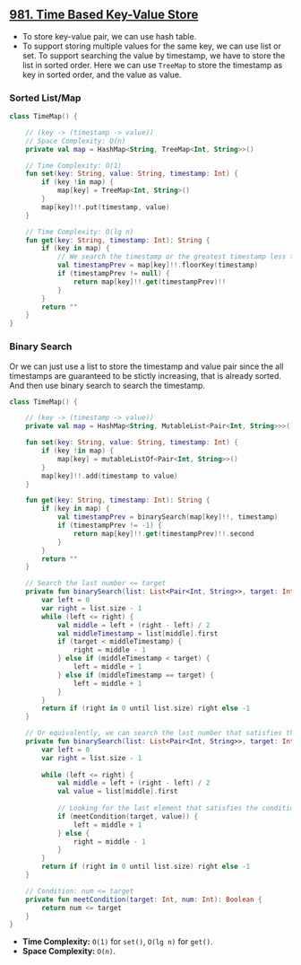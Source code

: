## [981. Time Based Key-Value Store](https://leetcode.com/problems/time-based-key-value-store/description/)

* To store key-value pair, we can use hash table.
* To support storing multiple values for the same key, we can use list or set. To support searching the value by timestamp, we have to store the list in sorted order. Here we can use `TreeMap` to store the timestamp as key in sorted order, and the value as value.

### Sorted List/Map

```kotlin
class TimeMap() {

    // (key -> (timestamp -> value))
    // Space Complexity: O(n)
    private val map = HashMap<String, TreeMap<Int, String>>()

    // Time Complexity: O(1)
    fun set(key: String, value: String, timestamp: Int) {
        if (key !in map) {
            map[key] = TreeMap<Int, String>()
        }
        map[key]!!.put(timestamp, value)
    }

    // Time Complexity: O(lg n)
    fun get(key: String, timestamp: Int): String {
        if (key in map) {
            // We search the timestamp or the greatest timestamp less than the given timestamp.
            val timestampPrev = map[key]!!.floorKey(timestamp)
            if (timestampPrev != null) {
                return map[key]!!.get(timestampPrev)!!
            }
        }
        return ""
    }
}
```

### Binary Search
Or we can just use a list to store the timestamp and value pair since the all timestamps are guaranteed to be stictly increasing, that is already sorted. And then use binary search to search the timestamp.

```kotlin
class TimeMap() {

    // (key -> (timestamp -> value))
    private val map = HashMap<String, MutableList<Pair<Int, String>>>()

    fun set(key: String, value: String, timestamp: Int) {
        if (key !in map) {
            map[key] = mutableListOf<Pair<Int, String>>()
        }
        map[key]!!.add(timestamp to value)
    }

    fun get(key: String, timestamp: Int): String {
        if (key in map) {
            val timestampPrev = binarySearch(map[key]!!, timestamp)
            if (timestampPrev != -1) {
                return map[key]!!.get(timestampPrev)!!.second
            }
        }
        return ""
    }

    // Search the last number <= target
    private fun binarySearch(list: List<Pair<Int, String>>, target: Int): Int {
        var left = 0
        var right = list.size - 1
        while (left <= right) {
            val middle = left + (right - left) / 2
            val middleTimestamp = list[middle].first
            if (target < middleTimestamp) {
                right = middle - 1
            } else if (middleTimestamp < target) {
                left = middle + 1
            } else if (middleTimestamp == target) {
                left = middle + 1
            }
        }
        return if (right in 0 until list.size) right else -1
    }

    // Or equivalently, we can search the last number that satisfies the condition.
    private fun binarySearch(list: List<Pair<Int, String>>, target: Int): Int {
        var left = 0
        var right = list.size - 1
        
        while (left <= right) {
            val middle = left + (right - left) / 2
            val value = list[middle].first
            
            // Looking for the last element that satisfies the condition.
            if (meetCondition(target, value)) {
                left = middle + 1
            } else {
                right = middle - 1
            }
        }
        return if (right in 0 until list.size) right else -1
    }

    // Condition: num <= target
    private fun meetCondition(target: Int, num: Int): Boolean {
        return num <= target
    }
}
```

- **Time Complexity:** `O(1)` for `set()`, `O(lg n)` for `get()`.
- **Space Complexity:** `O(n)`.